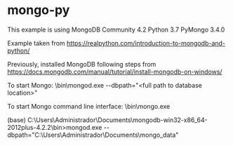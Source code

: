 # mongo-py

This example is using
MongoDB Community 4.2
Python 3.7
PyMongo 3.4.0

Example taken from https://realpython.com/introduction-to-mongodb-and-python/

Previously, installed MongoDB following steps from https://docs.mongodb.com/manual/tutorial/install-mongodb-on-windows/

To start Mongo:
    <mongo root>\bin\mongod.exe --dbpath="<full path to database location\>"
 
To start Mongo command line interface:
    <mongo root>\bin\mongo.exe
    
 
 
(base) C:\Users\Administrador\Documents\mongodb-win32-x86_64-2012plus-4.2.2\bin>mongod.exe --dbpath="C:\Users\Administrador\Documents\mongo_data"